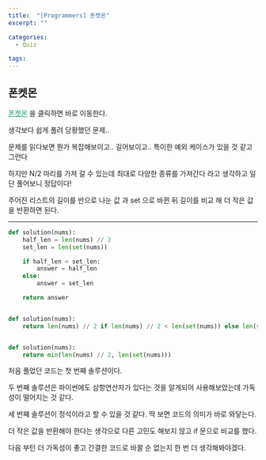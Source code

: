 ```yaml
---
title:  "[Programmers] 폰켓몬"
excerpt: ""

categories:
  - Quiz

tags:
---
```


## 폰켓몬

<a href="https://programmers.co.kr/learn/courses/30/lessons/1845" style="color:#0FA678" target="_blank">폰켓몬</a> 을 클릭하면 바로 이동한다.

생각보다 쉽게 풀려 당황했던 문제..

문제를 읽다보면 뭔가 복잡해보이고.. 길어보이고.. 특이한 예외 케이스가 있을 것 같고 그런다

하지만 N/2 마리를 가져 갈 수 있는데 최대로 다양한 종류를 가져간다 라고 생각하고 일단 풀어보니 정답이다!

주어진 리스트의 길이를 반으로 나눈 값 과 set 으로 바뀐 뒤 길이를 비교 해 더 작은 값을 반환하면 된다.

---

```python
def solution(nums):
	half_len = len(nums) // 2
	set_len = len(set(nums))

	if half_len < set_len:
		answer = half_len
	else:
		answer = set_len

	return answer


def solution(nums):
	return len(nums) // 2 if len(nums) // 2 < len(set(nums)) else len(set(nums))


def solution(nums):
	return min(len(nums) // 2, len(set(nums)))
```

처음 풀었던 코드는 첫 번째 솔루션이다.

두 번째 솔루션은 파이썬에도 삼항연산자가 있다는 것을 알게되어 사용해보았는데 가독성이 떨어지는 것 같다.

세 번째 솔루션이 정석이라고 할 수 있을 것 같다. 딱 보면 코드의 의미가 바로 와닿는다.

더 작은 값을 반환해야 한다는 생각으로 다른 고민도 해보지 않고 if 문으로 비교를 했다.

다음 부턴 더 가독성이 좋고 간결한 코드로 바꿀 순 없는지 한 번 더 생각해봐야겠다.